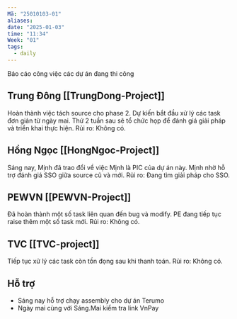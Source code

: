 ```yaml
---
Mã: "25010103-01"
aliases: 
date: "2025-01-03"
time: "11:34"
Week: "01"
tags:
  - daily
---
```

Báo cáo công việc các dự án đang thi công

Trung Đông [[TrungDong-Project]]
-----------------------------------------------------------------------------
Hoàn thành việc tách source cho phase 2.
Dự kiến bắt đầu xử lý các task đơn giản từ ngày mai.
Thứ 2 tuần sau sẽ tổ chức họp để đánh giá giải pháp và triển khai thực hiện.
Rủi ro: Không có.

Hồng Ngọc [[HongNgoc-Project]]
-----------------------------------------------------------------------------
Sáng nay, Mịnh đã trao đổi về việc Mịnh là PIC của dự án này.
Mịnh nhờ hỗ trợ đánh giá SSO giữa source cũ và mới.
Rủi ro: Đang tìm giải pháp cho SSO.

PEWVN [[PEWVN-Project]]
-----------------------------------------------------------------------------
Đã hoàn thành một số task liên quan đến bug và modify.
PE đang tiếp tục raise thêm một số task mới.
Rủi ro: Không có.

TVC [[TVC-project]]
-----------------------------------------------------------------------------
Tiếp tục xử lý các task còn tồn đọng sau khi thanh toán.
Rủi ro: Không có.



Hỗ trợ
---------------------------------------------------------------------------
- Sáng nay hỗ trợ chạy assembly cho dự án Terumo
- Ngày mai cùng với Sáng.Mai kiểm tra link VnPay